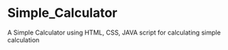 # Simple_Calculator
A Simple Calculator using HTML, CSS, JAVA script  for calculating simple calculation
